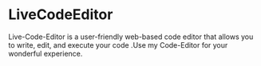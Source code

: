 # LiveCodeEditor 

  
  Live-Code-Editor is a  user-friendly web-based code editor that allows you to write, edit, and execute your code .Use my Code-Editor for your wonderful experience.
